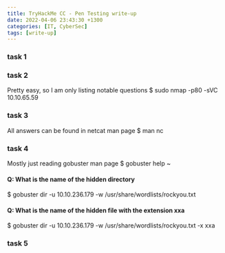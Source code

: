 ```yaml
---
title: TryHackMe CC - Pen Testing write-up
date: 2022-04-06 23:43:30 +1300
categories: [IT, CyberSec]
tags: [write-up]
---
```


### task 1

### task 2
Pretty easy, so I am only listing notable questions
$ sudo nmap -p80 -sVC 10.10.65.59

### task 3
All answers can be found in netcat man page
$ man nc

### task 4
Mostly just reading gobuster man page
$ gobuster help ~
#### Q: What is the name of the hidden directory
$ gobuster dir -u 10.10.236.179 -w /usr/share/wordlists/rockyou.txt

#### Q: What is the name of the hidden file with the extension xxa
$ gobuster dir -u 10.10.236.179 -w /usr/share/wordlists/rockyou.txt -x xxa

### task 5
